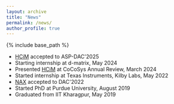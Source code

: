 ```yaml
---
layout: archive
title: "News"
permalink: /news/
author_profile: true
---
```


{% include base_path %}

* [HCiM](https://dl.acm.org/doi/abs/10.1145/3658617.3697572) accepted to ASP-DAC'2025
* Starting internship at d-matrix, May 2024
* Presented [HCiM](https://dl.acm.org/doi/abs/10.1145/3658617.3697572) at CoCoSys Annual Review, March 2024
* Started internship at Texas Instruments, Kilby Labs, May 2022 
* [NAX](https://dl.acm.org/doi/pdf/10.1145/3489517.3530476) accepted to DAC'2022
* Started PhD at Purdue University, August 2019
* Graduated from IIT Kharagpur, May 2019 